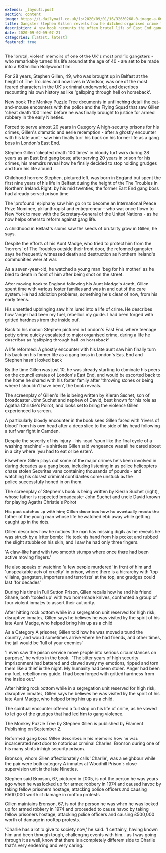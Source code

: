 ```yaml
---
extends: _layouts.post
section: content
image: https://i.dailymail.co.uk/1s/2020/09/01/16/32650268-0-image-a-66_1598973843059.jpg 
title: Gangster Stephen Gillen reveals how he ditched organised crime to become a peace ambassador 
description: A new book recounts the often brutal life of East End gang boss Stephen Gillen. Gillen, 46, reveals how he watched a boy die as a child during The Troubles, and had his head sliced open during a turf war. 
date: 2020-09-02-09-07-21 
categories: [latest, latest] 
featured: true 
--- 
```

The 'brutal, violent' memoirs of one of the UK's most prolific gangsters - who remarkably turned his life around at the age of 40 - are set to be made into a £30million Hollywood film.  

For 28 years, Stephen Gillen, 49, who was brought up in Belfast at the height of The Troubles and now lives in Windsor, was one of the most feared characters in the UK's criminal underworld, and describes recounting his own history as like 'galloping through hell on horseback'. 

New book The Monkey Puzzle Tree documents in unflinching detail the cat-and-mouse encounters with the police and the Flying Squad that saw Gillen 'cheat death 100 times' before he was finally brought to justice for armed robbery in the early Nineties. 

Forced to serve almost 20 years in Category A high-security prisons for his crimes, Gillen's dramatic and eerie redemption - after a ghostly encounter with his late aunt - saw him finally turn his back on his former life as a gang boss in London's East End. 

Stephen Gillen 'cheated death 100 times' in bloody turf wars during 28 years as an East End gang boss; after serving 20 years in prison for his crimes, his memoirs reveal how he finally decided to stop holding grudges and turn his life around

Childhood horrors: Stephen, pictured left, was born in England but spent the first nine years of his life in Belfast during the height of the The Troubles in Northern Ireland. Right: by his mid twenties, the former East End gang boss had already served prison time

The 'profound' epiphany saw him go on to become an International Peace Prize Nominee, philanthropist and entrepreneur - who was once flown to New York to meet with the Secretary-General of the United Nations - as he now helps others to reform against gang life. 

A childhood in Belfast's slums saw the seeds of brutality grow in Gillen, he says. 

Despite the efforts of his Aunt Madge, who tried to protect him from the 'horrors' of The Troubles outside their front door, the reformed gangster says he frequently witnessed death and destruction as Northern Ireland's communities were at war. 

As a seven-year-old, he watched a young man 'beg for his mother' as he bled to death in front of him after being shot on the street.

After moving back to England following his Aunt Madge's death, Gillen spent time with various foster families and was in and out of the care system. He had addiction problems, something he's clean of now, from his early teens.  

His unsettled upbringing saw him lured into a life of crime. He describes how 'anger had been my fuel, rebellion my guide. I had been forged with gritted hardness from the inside out'.

Back to his manor: Stephen pictured in London's East End, where teenage petty crime quickly escalated to major organised crime, during a life he describes as 'galloping through hell  on horseback'

A life reformed: A ghostly encounter with his late aunt saw him finally turn his back on his former life as a gang boss in London's East End and Stephen hasn't looked back

By the time Gillen was just 10, he was already starting to dominate his peers on the council estates of London's East End, and would be escorted back to the home he shared with his foster family after 'throwing stones or being where I shouldn't have been', the book reveals.

The screenplay of Gillen's life is being written by Kieran Suchet, son of broadcaster John Suchet and nephew of David, best known for his role as Agatha Christie's Poirot, and looks set to bring the violence Gillen experienced to screen. 

A particularly bloody encounter in the book sees Gillen faced with 'rivers of blood' from his own head after a deep slice to the side of his head following a turf war fight in Camden. 

Despite the severity of his injury - his head 'spun like the final cycle of a washing machine' - a shirtless Gillen said vengeance was all he cared about in a city where 'you had to eat or be eaten'. 

Elsewhere Gillen plays out some of the major crimes he's been involved in during decades as a gang boss, including listening in as police helicopters chase stolen Securitas vans containing thousands of pounds - and watching his closest criminal confidantes come unstuck as the police successfully honed in on them.  

The screenplay of Stephen's book is being written by Kieran Suchet (right), whose father is respected broadcaster John Suchet and uncle David known for playing Agatha Christie's Poirot

His past catches up with him; Gillen describes how he eventually meets the father of the young man whose life he watched ebb away while getting caught up in the riots.

Gillen describes how he notices the man has missing digits as he reveals he was struck by a letter bomb: 'He took his hand from his pocket and rubbed the slight stubble on his skin, and I saw he had only three fingers. 

'A claw-like hand with two smooth stumps where once there had been active moving fingers.'

He also speaks of watching 'a few people murdered' in front of him and 'unspeakable acts of cruelty' in prison, where there is a hierarchy with 'top villains, gangsters, importers and terrorists' at the top, and grudges could last 'for decades'.

During his time in Full Sutton Prison, Gillen recalls how he and his friend Shane, both 'tooled up' with two homemade knives, confronted a group of four violent inmates to assert their authority.

After hitting rock bottom while in a segregation unit reserved for high risk, disruptive inmates, Gillen says he believes he was visited by the spirit of his late Aunt Madge, who helped bring him up as a child

As a Category A prisoner, Gillen told how he was moved around the country, and would sometimes arrive where he had friends, and other times, the jail would be 'full of your enemies'.

'I even saw the prison service move people into serious circumstances on purpose,' he writes in the book.  'The bitter years of high security imprisonment had battered and clawed away my emotions, ripped and torn them like a thief in the night. My humanity had been stolen. Anger had been my fuel, rebellion my guide. I had been forged with gritted hardness from the inside out.'

After hitting rock bottom while in a segregation unit reserved for high risk, disruptive inmates, Gillen says he believes he was visited by the spirit of his late Aunt Madge, who helped bring him up as a child.

The spiritual encounter offered a full stop on his life of crime, as he vowed to let go of the grudges that had led him to gang violence.  

The Monkey Puzzle Tree by Stephen Gillen is published by Filament Publishing on September 2.

Reformed gang boss Gillen describes in his memoirs how he was incarcerated next door to notorious criminal Charles  Bronson during one of his many stints in high security prisons.

Bronson, whom Gillen affectionately calls 'Charlie', was a neighbour while the pair were both category A inmates at Woodhill Prison's close supervision unit in the late Nineties.

Stephen said Bronson, 67, pictured in 2005, is not the person he was years ago when he was locked up for armed robbery in 1974 and caused havoc by taking fellow prisoners hostage, attacking police officers and causing £500,000 worth of damage in rooftop protests

Gillen maintains Bronson, 67, is not the person he was when he was locked up for armed robbery in 1974 and proceeded to cause havoc by taking fellow prisoners hostage, attacking police officers and causing £500,000 worth of damage in rooftop protests.

'Charlie has a lot to give to society now,' he said. 'I certainly, having known him and been through tough, challenging events with him... as I was going through it as well, know that there is a completely different side to Charlie that's very endearing and very caring.'

